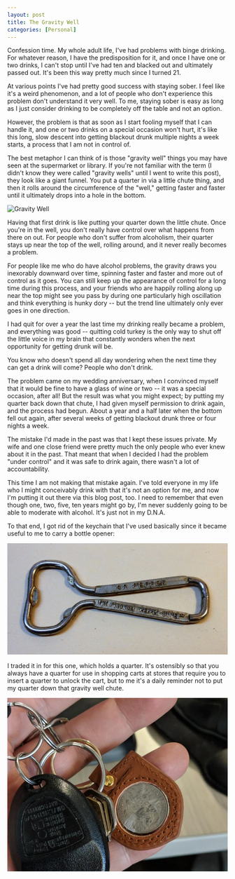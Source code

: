 ```yaml
---
layout: post
title: The Gravity Well
categories: [Personal]
---
```


Confession time. My whole adult life, I've had problems with binge drinking. For whatever reason,
I have the predisposition for it, and once I have one or two drinks, I can't stop until I've had
ten and blacked out and ultimately passed out. It's been this way pretty much since I turned 21.

At various points I've had pretty good success with staying sober. I feel like it's a weird phenomenon,
and a lot of people who don't experience this problem don't understand it very well. To me,
staying sober is easy as long as I just consider drinking to be completely off the table and not an option.

However, the problem is that as soon as I start fooling myself that I can handle it, and one or
two drinks on a special occasion won't hurt, it's like this long, slow descent into getting blackout drunk
multiple nights a week starts, a process that I am not in control of.

The best metaphor I can think of is those "gravity well" things you may have seen at the supermarket or library.
If you're not familiar with the term (I didn't know they were called "gravity wells" until I went to write this post),
they look like a giant funnel. You put a quarter in via a little chute thing, and then it rolls around the circumference
of the "well," getting faster and faster until it ultimately drops into a hole in the bottom.

![Gravity Well](https://raw.githubusercontent.com/bradwestness/bradwestness.github.io/master/content/images/gravity_well.gif)

Having that first drink is like putting your quarter down the little chute. Once you're in the well, you don't
really have control over what happens from there on out. For people who don't suffer from alcoholism, their
quarter stays up near the top of the well, rolling around, and it never really becomes a problem.

For people like me who do have alcohol problems, the gravity draws you inexorably downward over time,
spinning faster and faster and more out of control as it goes. You can still keep up the appearance of control
for a long time during this process, and your friends who are happily rolling along up near the top might see you
pass by during one particularly high oscillation and think everything is hunky dory -- but the trend line ultimately
only ever goes in one direction.

I had quit for over a year the last time my drinking really became a problem, and everything was good -- quitting cold
turkey is the only way to shut off the little voice in my brain that constantly wonders when the next opportunity for
getting drunk will be. 

You know who doesn't spend all day wondering when the next time they can get a drink will come? People who don't drink.

The problem came on my wedding anniversary, when I convinced myself that it would be fine to have a glass of wine
or two -- it was a special occasion, after all! But the result was what you might expect; by putting my quarter back
down that chute, I had given myself permission to drink again, and the process had begun. About a year and a 
half later when the bottom fell out again, after several weeks of getting blackout drunk three or four nights a week.

The mistake I'd made in the past was that I kept these issues private. My wife and one close friend were pretty much
the only people who ever knew about it in the past. That meant that when I decided I had the problem "under control"
and it was safe to drink again, there wasn't a lot of accountability. 

This time I am not making that mistake again. I've told everyone in my life who I might conceivably drink with that
it's not an option for me, and now I'm putting it out there via this blog post, too. I need to remember that
even though one, two, five, ten years might go by, I'm never suddenly going to be able to moderate with alcohol. It's just not in my D.N.A.

To that end, I got rid of the keychain that I've used basically since it became useful to me to carry a bottle opener:

![Dr Pepper](https://raw.githubusercontent.com/bradwestness/bradwestness.github.io/master/content/images/drpepper.jpg)

I traded it in for this one, which holds a quarter. It's ostensibly so that you always have a quarter for use in
shopping carts at stores that require you to insert a quarter to unlock the cart, but to me it's a daily reminder not
to put my quarter down that gravity well chute.

![Coin Keychain](https://raw.githubusercontent.com/bradwestness/bradwestness.github.io/master/content/images/coin_keychain.jpg)